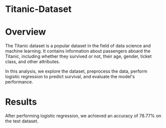 # Titanic-Dataset

# Overview
The Titanic dataset is a popular dataset in the field of data science and machine learning. It contains information about passengers aboard the Titanic, including whether they survived or not, their age, gender, ticket class, and other attributes.

In this analysis, we explore the dataset, preprocess the data, perform logistic regression to predict survival, and evaluate the model's performance.

# Results
After performing logistic regression, we achieved an accuracy of 78.77% on the test dataset.
